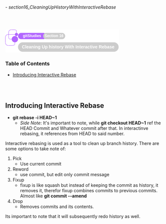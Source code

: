 ###### - section16_CleaningUpHistoryWithInteractiveRebase

<br>

<!--
Section Header
-->

![section16Header](../../src/git/doc/section16Header.png 'Section 16 Header')

<!--
Table of Contents 
-->

### Table of Contents

+ [Introducing Interactive Rebase](#introducing-interactive-rebase)

<br>
<br>

<!--
Start of Document
-->

## Introducing Interactive Rebase

* **git rebase -i HEAD~1** 
    * _Side Note_: It's important to note, while **git checkout HEAD~1** ref the HEAD Commit and Whatever commit after that. In interactinve rebasing, it references from HEAD to said number.

Interactive rebasing is used as a tool to clean up branch history. There are some options to take note of:

1. Pick
    * Use current commit
2. Reword
    * use commit, but edit only commit message
3. Fixup
    * fixup is like squash but instead of keeping the commit as history, it removes it, therefor fixup combines commits to previous commits. Almost like **git commit --amend**
4. Drop
    * Removes commits and its contents.

Its important to note that it will subsequently redo history as well.

<br>
<br>

<!--
End of Document
-->
